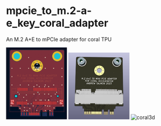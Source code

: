 # mpcie_to_m.2-a-e_key_coral_adapter
An M.2 A+E to mPCIe adapter for coral TPU  


<img src="/images/board.PNG" alt="board" title="board" width=33%>
<img src="/images/3d.PNG" alt="3d" title="3d" width=33%>
<img src="/images/coral3d.PNG" alt="coral3d" title="coral3d" width=33%>
